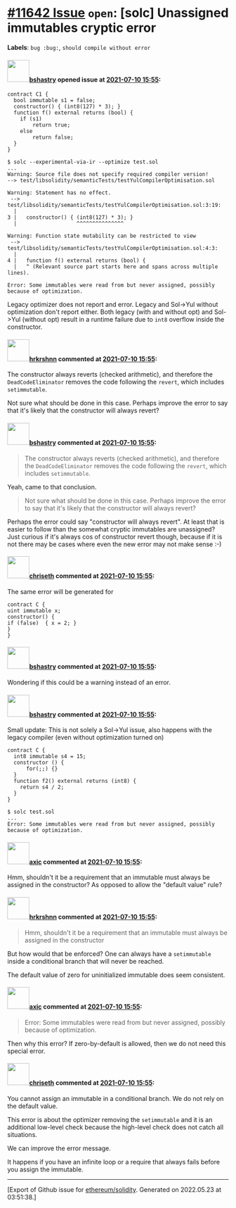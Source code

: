 # [\#11642 Issue](https://github.com/ethereum/solidity/issues/11642) `open`: [solc] Unassigned immutables cryptic error
**Labels**: `bug :bug:`, `should compile without error`


#### <img src="https://avatars.githubusercontent.com/u/2388185?v=4" width="50">[bshastry](https://github.com/bshastry) opened issue at [2021-07-10 15:55](https://github.com/ethereum/solidity/issues/11642):

```
contract C1 {
  bool immutable s1 = false;
  constructor() { (int8(127) * 3); }
  function f() external returns (bool) {
    if (s1)
        return true;
    else
        return false;
  }
}
```

```
$ solc --experimental-via-ir --optimize test.sol
...
Warning: Source file does not specify required compiler version!
--> test/libsolidity/semanticTests/testYulCompilerOptimisation.sol

Warning: Statement has no effect.
 --> test/libsolidity/semanticTests/testYulCompilerOptimisation.sol:3:19:
  |
3 |   constructor() { (int8(127) * 3); }
  |                   ^^^^^^^^^^^^^^^

Warning: Function state mutability can be restricted to view
 --> test/libsolidity/semanticTests/testYulCompilerOptimisation.sol:4:3:
  |
4 |   function f() external returns (bool) {
  |   ^ (Relevant source part starts here and spans across multiple lines).

Error: Some immutables were read from but never assigned, possibly because of optimization.
```

Legacy optimizer does not report and error. Legacy and Sol->Yul without optimization don't report either. Both legacy (with and without opt) and Sol->Yul (without opt) result in a runtime failure due to `int8` overflow inside the constructor.

#### <img src="https://avatars.githubusercontent.com/u/13174375?u=52d702cb6bec53b561afa293cf9cd53ef7a63924&v=4" width="50">[hrkrshnn](https://github.com/hrkrshnn) commented at [2021-07-10 15:55](https://github.com/ethereum/solidity/issues/11642#issuecomment-878045303):

The constructor always reverts (checked arithmetic), and therefore the `DeadCodeEliminator` removes the code following the `revert`, which includes `setimmutable`.

Not sure what should be done in this case. Perhaps improve the error to say that it's likely that the constructor will always revert?

#### <img src="https://avatars.githubusercontent.com/u/2388185?v=4" width="50">[bshastry](https://github.com/bshastry) commented at [2021-07-10 15:55](https://github.com/ethereum/solidity/issues/11642#issuecomment-878194822):

> The constructor always reverts (checked arithmetic), and therefore the `DeadCodeEliminator` removes the code following the `revert`, which includes `setimmutable`.

Yeah, came to that conclusion.

> Not sure what should be done in this case. Perhaps improve the error to say that it's likely that the constructor will always revert?

Perhaps the error could say "constructor will always revert". At least that is easier to follow than the somewhat cryptic immutables are unassigned? Just curious if it's always cos of constructor revert though, because if it is not there may be cases where even the new error may not make sense :-)

#### <img src="https://avatars.githubusercontent.com/u/9073706?v=4" width="50">[chriseth](https://github.com/chriseth) commented at [2021-07-10 15:55](https://github.com/ethereum/solidity/issues/11642#issuecomment-878391370):

The same error will be generated for
```
contract C {
uint immutable x;
constructor() {
if (false)  { x = 2; }
}
}
```

#### <img src="https://avatars.githubusercontent.com/u/2388185?v=4" width="50">[bshastry](https://github.com/bshastry) commented at [2021-07-10 15:55](https://github.com/ethereum/solidity/issues/11642#issuecomment-880192867):

Wondering if this could be a warning instead of an error.

#### <img src="https://avatars.githubusercontent.com/u/2388185?v=4" width="50">[bshastry](https://github.com/bshastry) commented at [2021-07-10 15:55](https://github.com/ethereum/solidity/issues/11642#issuecomment-880537987):

Small update: This is not solely a Sol->Yul issue, also happens with the legacy compiler (even without optimization turned on)

```
contract C {
  int8 immutable s4 = 15;
  constructor () {
      for(;;) {}
  }
  function f2() external returns (int8) {
    return s4 / 2;
  }
}
```

```
$ solc test.sol
...
Error: Some immutables were read from but never assigned, possibly because of optimization.
```

#### <img src="https://avatars.githubusercontent.com/u/20340?v=4" width="50">[axic](https://github.com/axic) commented at [2021-07-10 15:55](https://github.com/ethereum/solidity/issues/11642#issuecomment-883574994):

Hmm, shouldn't it be a requirement that an immutable must always be assigned in the constructor? As opposed to allow the "default value" rule?

#### <img src="https://avatars.githubusercontent.com/u/13174375?u=52d702cb6bec53b561afa293cf9cd53ef7a63924&v=4" width="50">[hrkrshnn](https://github.com/hrkrshnn) commented at [2021-07-10 15:55](https://github.com/ethereum/solidity/issues/11642#issuecomment-886668725):

> Hmm, shouldn't it be a requirement that an immutable must always be assigned in the constructor

But how would that be enforced? One can always have a `setimmutable` inside a conditional branch that will never be reached.

The default value of zero for uninitialized immutable does seem consistent.

#### <img src="https://avatars.githubusercontent.com/u/20340?v=4" width="50">[axic](https://github.com/axic) commented at [2021-07-10 15:55](https://github.com/ethereum/solidity/issues/11642#issuecomment-886692872):

> Error: Some immutables were read from but never assigned, possibly because of optimization.

Then why this error? If zero-by-default is allowed, then we do not need this special error.

#### <img src="https://avatars.githubusercontent.com/u/9073706?v=4" width="50">[chriseth](https://github.com/chriseth) commented at [2021-07-10 15:55](https://github.com/ethereum/solidity/issues/11642#issuecomment-886718249):

You cannot assign an immutable in a conditional branch. We do not rely on the default value.

This error is about the optimizer removing the `setimmutable` and it is an additional low-level check because the high-level check does not catch all situations.

We can improve the error message.

It happens if you have an infinite loop or a require that always fails before you assign the immutable.


-------------------------------------------------------------------------------



[Export of Github issue for [ethereum/solidity](https://github.com/ethereum/solidity). Generated on 2022.05.23 at 03:51:38.]
